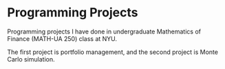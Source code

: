 # Programming Projects
Programming projects I have done in undergraduate Mathematics of Finance (MATH-UA 250) class at NYU.

The first project is portfolio management, and the second project is Monte Carlo simulation.
